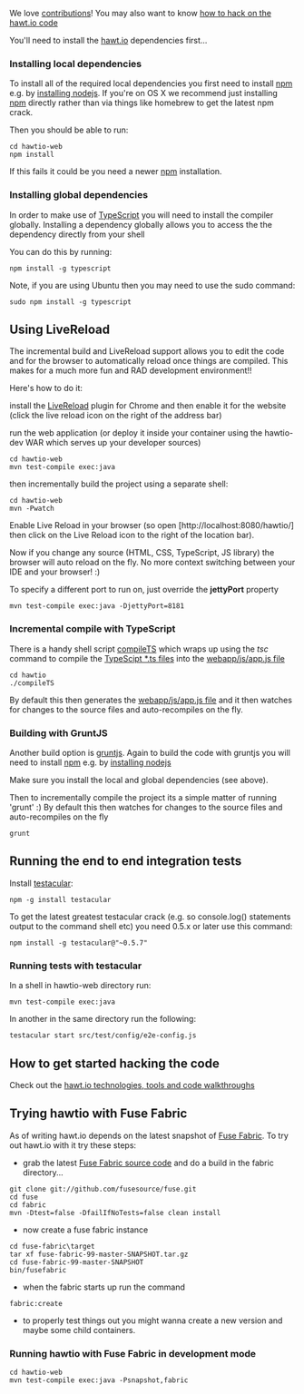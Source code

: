 We love [contributions](http://hawt.io/contributing/index.html)! You may also want to know [how to hack on the hawt.io code](http://hawt.io/developers/index.html)

You'll need to install the [hawt.io](http://hawt.io/) dependencies first...

### Installing local dependencies

To install all of the required local dependencies you first need to install [npm](https://npmjs.org/) e.g. by [installing nodejs](http://nodejs.org/). If you're on OS X we recommend just installing [npm](https://npmjs.org/) directly rather than via things like homebrew to get the latest npm crack.

Then you should be able to run:

    cd hawtio-web
    npm install

If this fails it could be you need a newer [npm](https://npmjs.org/) installation.

### Installing global dependencies

In order to make use of [TypeScript](http://typescriptlang.org/) you will need to install the compiler globally. Installing a dependency globally allows you to access the the dependency directly from your shell

You can do this by running:

    npm install -g typescript

Note, if you are using Ubuntu then you may need to use the sudo command:

    sudo npm install -g typescript

## Using LiveReload

The incremental build and LiveReload support allows you to edit the code and for the browser to automatically reload once things are compiled. This makes for a much more fun and RAD development environment!!

Here's how to do it:

install the [LiveReload](https://chrome.google.com/webstore/detail/livereload/jnihajbhpnppcggbcgedagnkighmdlei) plugin for Chrome and then enable it for the website (click the live reload icon on the right of the address bar)

run the web application (or deploy it inside your container using the hawtio-dev WAR which serves up your developer sources)

    cd hawtio-web
    mvn test-compile exec:java

then incrementally build the project using a separate shell:

    cd hawtio-web
    mvn -Pwatch

Enable Live Reload in your browser (so open [http://localhost:8080/hawtio/] then click on the Live Reload icon to the right of the location bar).

Now if you change any source (HTML, CSS, TypeScript, JS library) the browser will auto reload on the fly. No more context switching between your IDE and your browser! :)

To specify a different port to run on, just override the **jettyPort** property

    mvn test-compile exec:java -DjettyPort=8181


### Incremental compile with TypeScript

There is a handy shell script [compileTS](https://github.com/hawtio/hawtio/blob/master/hawtio/compileTS) which wraps up using the _tsc_ command to compile the [TypeScipt *.ts files](https://github.com/hawtio/hawtio/tree/master/hawtio/src/main/webapp/js) into the [webapp/js/app.js file](https://github.com/hawtio/hawtio/blob/master/hawtio/src/main/webapp/js/app.js)

    cd hawtio
    ./compileTS

By default this then generates the [webapp/js/app.js file](https://github.com/hawtio/hawtio/blob/master/hawtio/src/main/webapp/js/app.js) and it then watches for changes to the source files and auto-recompiles on the fly.

### Building with GruntJS

Another build option is [gruntjs](http://gruntjs.com/). Again to build the code with gruntjs you will need to install [npm](https://npmjs.org/) e.g. by [installing nodejs](http://nodejs.org/)

Make sure you install the local and global dependencies (see above).

Then to incrementally compile the project its a simple matter of running 'grunt' :) By default this then watches for changes to the source files and auto-recompiles on the fly

    grunt

## Running the end to end integration tests

Install [testacular](http://vojtajina.github.com/testacular/):

    npm -g install testacular

To get the latest greatest testacular crack (e.g. so console.log() statements output to the command shell etc) you need 0.5.x or later use this command:

    npm install -g testacular@"~0.5.7"


### Running tests with testacular

In a shell in hawtio-web directory run:

    mvn test-compile exec:java

In another in the same directory run the following:

    testacular start src/test/config/e2e-config.js


## How to get started hacking the code

Check out the [hawt.io technologies, tools and code walkthroughs](http://hawt.io/developers/index.html)

## Trying hawtio with Fuse Fabric

As of writing hawt.io depends on the latest snapshot of [Fuse Fabric](http://fuse.fusesource.org/fabric/). To try out hawt.io with it try these steps:

* grab the latest [Fuse Fabric source code](http://fuse.fusesource.org/source.html) and do a build in the fabric directory...

```
git clone git://github.com/fusesource/fuse.git
cd fuse
cd fabric
mvn -Dtest=false -DfailIfNoTests=false clean install
```

* now create a fuse fabric instance

```
cd fuse-fabric\target
tar xf fuse-fabric-99-master-SNAPSHOT.tar.gz
cd fuse-fabric-99-master-SNAPSHOT
bin/fusefabric
```

* when the fabric starts up run the command

```
fabric:create
```

* to properly test things out you might wanna create a new version and maybe some child containers.

### Running hawtio with Fuse Fabric in development mode

```
cd hawtio-web
mvn test-compile exec:java -Psnapshot,fabric
```
